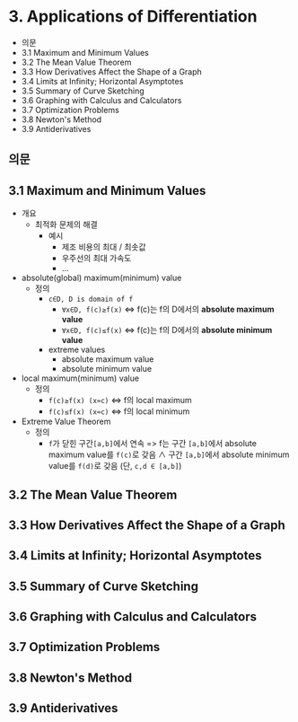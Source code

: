 # 3. Applications of Differentiation

- 의문
- 3.1 Maximum and Minimum Values
- 3.2 The Mean Value Theorem
- 3.3 How Derivatives Affect the Shape of a Graph
- 3.4 Limits at Infinity; Horizontal Asymptotes
- 3.5 Summary of Curve Sketching
- 3.6 Graphing with Calculus and Calculators
- 3.7 Optimization Problems
- 3.8 Newton's Method
- 3.9 Antiderivatives

## 의문

## 3.1 Maximum and Minimum Values

- 개요
  - 최적화 문제의 해결
    - 예시
      - 제조 비용의 최대 / 최솟값
      - 우주선의 최대 가속도
      - ...
- absolute(global) maximum(minimum) value
  - 정의
    - `c∈D, D is domain of f`
      - `∀x∈D, f(c)≥f(x)` <=> f(c)는 f의 D에서의 **absolute maximum value**
      - `∀x∈D, f(c)≤f(x)` <=> f(c)는 f의 D에서의 **absolute minimum value**
    - extreme values
      - absolute maximum value
      - absolute minimum value
- local maximum(minimum) value
  - 정의
    - `f(c)≥f(x) (x≈c)` <=> f의 local maximum
    - `f(c)≤f(x) (x≈c)` <=> f의 local minimum
- Extreme Value Theorem
  - 정의
    - `f`가 닫힌 구간`[a,b]`에서 연속 => f는 구간 `[a,b]`에서 absolute maximum value를 `f(c)`로 갖음 ∧ 구간 `[a,b]`에서 absolute minimum value를 `f(d)`로 갖음 (단, `c,d ∈ [a,b]`)

## 3.2 The Mean Value Theorem

## 3.3 How Derivatives Affect the Shape of a Graph

## 3.4 Limits at Infinity; Horizontal Asymptotes

## 3.5 Summary of Curve Sketching

## 3.6 Graphing with Calculus and Calculators

## 3.7 Optimization Problems

## 3.8 Newton's Method

## 3.9 Antiderivatives
